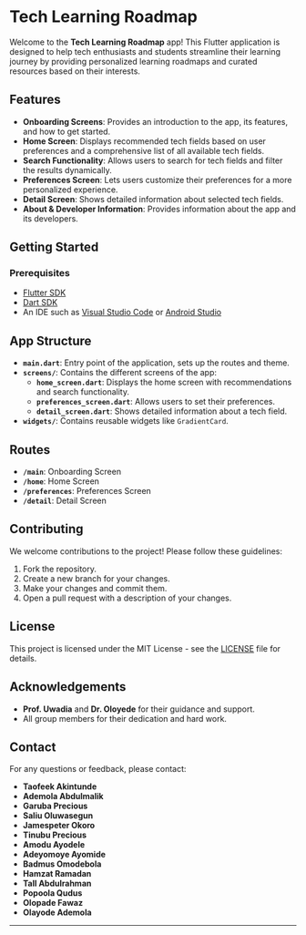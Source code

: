 # Tech Learning Roadmap

Welcome to the **Tech Learning Roadmap** app! This Flutter application is designed to help tech enthusiasts and students streamline their learning journey by providing personalized learning roadmaps and curated resources based on their interests.

## Features

- **Onboarding Screens**: Provides an introduction to the app, its features, and how to get started.
- **Home Screen**: Displays recommended tech fields based on user preferences and a comprehensive list of all available tech fields.
- **Search Functionality**: Allows users to search for tech fields and filter the results dynamically.
- **Preferences Screen**: Lets users customize their preferences for a more personalized experience.
- **Detail Screen**: Shows detailed information about selected tech fields.
- **About & Developer Information**: Provides information about the app and its developers.

## Getting Started

### Prerequisites

- [Flutter SDK](https://flutter.dev/docs/get-started/install)
- [Dart SDK](https://dart.dev/get-dart)
- An IDE such as [Visual Studio Code](https://code.visualstudio.com/) or [Android Studio](https://developer.android.com/studio)


## App Structure

- **`main.dart`**: Entry point of the application, sets up the routes and theme.
- **`screens/`**: Contains the different screens of the app:
  - **`home_screen.dart`**: Displays the home screen with recommendations and search functionality.
  - **`preferences_screen.dart`**: Allows users to set their preferences.
  - **`detail_screen.dart`**: Shows detailed information about a tech field.
- **`widgets/`**: Contains reusable widgets like `GradientCard`.

## Routes

- **`/main`**: Onboarding Screen
- **`/home`**: Home Screen
- **`/preferences`**: Preferences Screen
- **`/detail`**: Detail Screen

## Contributing

We welcome contributions to the project! Please follow these guidelines:

1. Fork the repository.
2. Create a new branch for your changes.
3. Make your changes and commit them.
4. Open a pull request with a description of your changes.

## License

This project is licensed under the MIT License - see the [LICENSE](LICENSE) file for details.

## Acknowledgements

- **Prof. Uwadia** and **Dr. Oloyede** for their guidance and support.
- All group members for their dedication and hard work.

## Contact

For any questions or feedback, please contact:

- **Taofeek Akintunde**
- **Ademola Abdulmalik**
- **Garuba Precious**
- **Saliu Oluwasegun**
- **Jamespeter Okoro**
- **Tinubu Precious**
- **Amodu Ayodele**
- **Adeyomoye Ayomide**
- **Badmus Omodebola**
- **Hamzat Ramadan**
- **Tall Abdulrahman**
- **Popoola Qudus**
- **Olopade Fawaz**
- **Olayode Ademola**
---
